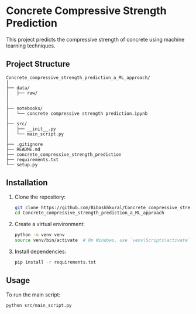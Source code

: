 # Concrete Compressive Strength Prediction

This project predicts the compressive strength of concrete using machine learning techniques.

## Project Structure

```
Concrete_compressive_strength_prediction_a_ML_approach/
│
├── data/
│   ├── raw/
│   
│
├── notebooks/
│   └── concrete compressive strength prediction.ipynb
│
├── src/
│   ├── __init__.py
│   └── main_script.py
│
├── .gitignore
├── README.md
├── concrete_compressive_strength_prediction 
├── requirements.txt
└── setup.py
```

## Installation

1. Clone the repository:
    ```sh
    git clone https://github.com/Bibaskhkural/Concrete_compressive_strength_prediction_a_ML_approach.git
    cd Concrete_compressive_strength_prediction_a_ML_approach
    ```

2. Create a virtual environment:
    ```sh
    python -m venv venv
    source venv/bin/activate  # On Windows, use `venv\Scripts\activate`
    ```

3. Install dependencies:
    ```sh
    pip install -r requirements.txt
    ```

## Usage

To run the main script:
```sh
python src/main_script.py
```
